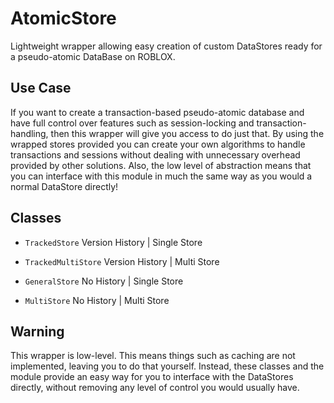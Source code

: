 # AtomicStore
Lightweight wrapper allowing easy creation of custom DataStores ready for a pseudo-atomic DataBase on ROBLOX.

## Use Case
If you want to create a transaction-based pseudo-atomic database and have full control over features such as session-locking and transaction-handling, then this wrapper will give you access to do just that. By using the wrapped stores provided you can create your own algorithms to handle transactions and sessions without dealing with unnecessary overhead provided by other solutions. Also, the low level of abstraction means that you can interface with this module in much the same way as you would a normal DataStore directly!

## Classes

- `TrackedStore` Version History | Single Store

- `TrackedMultiStore` Version History | Multi Store

- `GeneralStore` No History | Single Store

- `MultiStore` No History | Multi Store

## Warning
This wrapper is low-level. This means things such as caching are not implemented, leaving you to do that yourself. Instead, these classes and the module provide an easy way for you to interface with the DataStores directly, without removing any level of control you would usually have.
